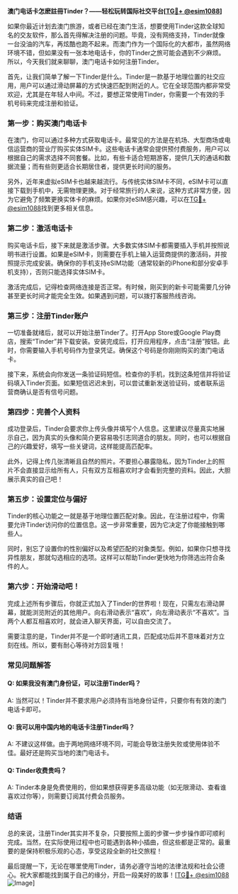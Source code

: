 **澳门电话卡怎麽註冊Tinder？——轻松玩转国际社交平台[[TG💪+ @esim1088](https://t.me/s/esim1088)]**

如果你最近计划去澳门旅游，或者已经在澳门生活，想要使用Tinder这款全球知名的交友软件，那么首先得解决注册的问题。毕竟，没有网络支持，Tinder就像一台没油的汽车，再炫酷也跑不起来。而澳门作为一个国际化的大都市，虽然网络环境不错，但如果没有一张本地电话卡，你的Tinder之旅可能会遇到不少麻烦。所以，今天我们就来聊聊，澳门电话卡如何注册Tinder。

首先，让我们简单了解一下Tinder是什么。Tinder是一款基于地理位置的社交应用，用户可以通过滑动屏幕的方式快速匹配到附近的人。它在全球范围内都非常受欢迎，尤其是在年轻人中间。不过，要想正常使用Tinder，你需要一个有效的手机号码来完成注册和验证。

### **第一步：购买澳门电话卡**

在澳门，你可以通过多种方式获取电话卡。最常见的方法是在机场、大型商场或电信运营商的营业厅购买实体SIM卡。这些电话卡通常会提供预付费服务，用户可以根据自己的需求选择不同套餐。比如，有些卡适合短期游客，提供几天的通话和数据流量；而有些则更适合长期居住者，提供更长时间的服务。

另外，近年来虚拟eSIM卡也越来越流行。与传统实体SIM卡不同，eSIM卡可以直接下载到手机中，无需物理更换。对于经常旅行的人来说，这种方式非常方便，因为它避免了频繁更换实体卡的麻烦。如果你对eSIM感兴趣，可以在[TG💪+ @esim1088](https://t.me/s/esim1088)找到更多相关信息。

### **第二步：激活电话卡**

购买电话卡后，接下来就是激活步骤。大多数实体SIM卡都需要插入手机并按照说明书进行设置。如果是eSIM卡，则需要在手机上输入运营商提供的激活码，并按照提示完成安装。确保你的手机支持eSIM功能（通常较新的iPhone和部分安卓手机支持），否则只能选择实体SIM卡。

激活完成后，记得检查网络连接是否正常。有时候，刚买到的新卡可能需要几分钟甚至更长时间才能完全生效。如果遇到问题，可以拨打客服热线咨询。

### **第三步：注册Tinder账户**

一切准备就绪后，就可以开始注册Tinder了。打开App Store或Google Play商店，搜索“Tinder”并下载安装。安装完成后，打开应用程序，点击“注册”按钮。此时，你需要输入手机号码作为登录凭证。确保这个号码是你刚刚购买的澳门电话卡。

接下来，系统会向你发送一条验证码短信。检查你的手机，找到这条短信并将验证码填入Tinder页面。如果短信迟迟未到，可以尝试重新发送验证码，或者联系运营商确认是否有信号问题。

### **第四步：完善个人资料**

成功登录后，Tinder会要求你上传头像并填写个人信息。这里建议尽量真实地展示自己，因为真实的头像和简介更容易吸引志同道合的朋友。同时，也可以根据自己的兴趣爱好，填写一些关键词，这样能提高匹配率。

此外，记得上传几张清晰且自然的照片。不要担心暴露隐私，因为Tinder上的照片不会直接显示给所有人，只有双方互相喜欢时才会看到完整的资料。因此，大胆展示真实的自己吧！

### **第五步：设置定位与偏好**

Tinder的核心功能之一就是基于地理位置匹配对象。因此，在注册过程中，你需要允许Tinder访问你的位置信息。这一步非常重要，因为它决定了你能接触到哪些人。

同时，别忘了设置你的性别偏好以及希望匹配的对象类型。例如，如果你只想寻找异性朋友，那就勾选相应的选项。这样可以帮助Tinder更快地为你筛选出符合条件的人。

### **第六步：开始滑动吧！**

完成上述所有步骤后，你就正式加入了Tinder的世界啦！现在，只需左右滑动屏幕，就能浏览附近的其他用户。向右滑动表示“喜欢”，向左滑动表示“不喜欢”。当两个人都互相喜欢时，就会进入聊天界面，可以自由交流了。

需要注意的是，Tinder并不是一个即时通讯工具，匹配成功后并不意味着对方立刻在线。所以，要有耐心等待对方回复哦！

### **常见问题解答**

#### Q: 如果我没有澳门身份证，可以注册Tinder吗？
A: 当然可以！Tinder并不要求用户必须持有当地身份证件，只要你有有效的澳门电话卡即可。

#### Q: 我可以用中国内地的电话卡注册Tinder吗？
A: 不建议这样做。由于两地网络环境不同，可能会导致注册失败或使用体验不佳。最好还是购买当地的澳门电话卡。

#### Q: Tinder收费贵吗？
A: Tinder本身是免费使用的，但如果想获得更多高级功能（如无限滑动、查看谁喜欢过你等），则需要订阅其付费会员服务。

### **结语**

总的来说，注册Tinder其实并不复杂，只要按照上面的步骤一步步操作即可顺利完成。当然，在实际使用过程中也可能遇到各种小插曲，但这些都是正常的。最重要的是保持积极乐观的心态，享受这段全新的社交旅程！

最后提醒一下，无论在哪里使用Tinder，请务必遵守当地的法律法规和社会公德心。祝大家都能找到属于自己的缘分，开启一段美好的故事！[[TG💪+ @esim1088](https://t.me/s/esim1088) ![Image](https://i.postimg.cc/4NQfJmqS/Snipaste-2025-05-13-00-14-12.png)]